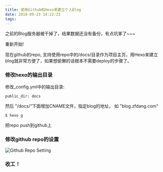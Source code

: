 ```yaml
---
title: 使用Github和Hexo来建立个人Blog
date: 2018-09-23 14:22:23
tags:
---
```

之前的Blog服务器被干掉了，结果数据还没有备份，有点坑爹了~~~

重新开始!

现在github的repo, 支持使用repo中的/docs/目录作为项目主页，用Hexo来建立blog就非常方便了，如果想偷懒的话根本不需要deploy的步骤了。

### 修改hexo的输出目录

修改_config.yml中的输出目录:

`public_dir: docs`

然后 "/docs/“下面增加CNAME文件，指定blog的地址， 如 "blog.zfdang.com"

`$ hexo g`

把repo push到github上

### 修改github repo的设置

![Github Repo Setting](/img/github-repo.png)

### 收工！